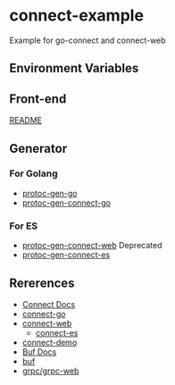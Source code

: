 # connect-example
Example for go-connect and connect-web

## Environment Variables



## Front-end
[README](./web/README)

## Generator
### For Golang
- [protoc-gen-go](https://pkg.go.dev/google.golang.org/protobuf)
- [protoc-gen-connect-go](https://github.com/bufbuild/connect-go/tree/main/cmd/protoc-gen-connect-go)
### For ES
- [protoc-gen-connect-web](https://github.com/bufbuild/connect-es/tree/main/packages/protoc-gen-connect-web) Deprecated
- [protoc-gen-connect-es](https://github.com/bufbuild/connect-es/tree/main/packages/protoc-gen-connect-es)

## Rererences
- [Connect Docs](https://connect.build/docs/introduction)
- [connect-go](https://github.com/bufbuild/connect-go)
- [connect-web](https://www.npmjs.com/package/@bufbuild/connect-web)
  - [connect-es](https://github.com/bufbuild/connect-es)
- [connect-demo](https://github.com/bufbuild/connect-demo)
- [Buf Docs](https://docs.buf.build/installation)
- [buf](https://github.com/bufbuild/buf)
- [grpc/grpc-web](https://github.com/grpc/grpc-web)
